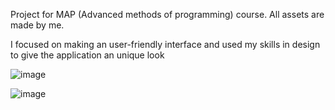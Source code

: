 <p>Project for MAP (Advanced methods of programming) course. All assets are made by me.</p>

<p>I focused on making an user-friendly interface and used my skills in design to give the application an unique look</p>

![image](https://github.com/user-attachments/assets/03279719-ccc6-44af-8b48-4d72f27fdbdd)

![image](https://github.com/user-attachments/assets/70b586b1-f900-4be7-8452-4fa1680a32d5)

